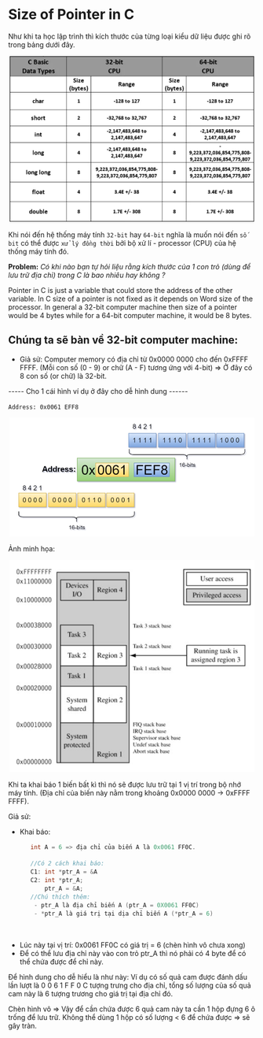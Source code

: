 # Size of Pointer in C

Như khi ta học lập trình thì kích thước của từng loại kiểu dữ liệu được ghi rõ trong bảng dưới đây.
<p align="center">
    <img src="./Images/value_structure.jpg" width="500px" alt="">
</p>

Khi nói đến hệ thống máy tính `32-bit` hay `64-bit` nghĩa là muốn nói đến `số bit` có thể được `xử lý đồng thời` bởi bộ xử lí - processor (CPU) của hệ thống máy tính đó.

**Problem:** *Có khi nào bạn tự hỏi liệu rằng kích thước của 1 con trỏ (dùng để lưu trữ địa chỉ) trong C là bao nhiêu hay không ?* 

Pointer in C is just a variable that could store the address of the other variable. In C size of a pointer is not fixed as it depends on Word size of the processor. In general a 32-bit computer machine then size of a pointer would be 4 bytes while for a 64-bit computer machine, it would be 8 bytes.

## Chúng ta sẽ bàn về 32-bit computer machine:

- Giả sử: Computer memory có địa chỉ  từ 0x0000 0000 cho đến 0xFFFF FFFF. (Mỗi con số (0 - 9) or chữ (A - F) tương ứng với 4-bit) => Ở đây có 8 con số (or chữ) là 32-bit.

----- Cho 1 cái hình ví dụ ở đây cho dễ hình dung ------

`Address: 0x0061 EFF8`
<p align="center">
    <img src="./Images/Image_1.png" width="500px" alt="">
</p>



Ảnh minh họa:
<p align="center">
    <img src="./Images/memory_image.png" width="500px" alt="">
</p>

Khi ta khai báo 1 biến bất kì thì nó sẽ được lưu trữ tại 1 vị trí trong bộ nhớ máy tính. (Địa chỉ của biến này nằm trong khoảng 0x0000 0000 -> 0xFFFF FFFF).

Giả sử: 
- Khai báo:
  ~~~cpp
     int A = 6 => địa chỉ của biến A là 0x0061 FF0C.

     //Có 2 cách khai báo:
     C1: int *ptr_A = &A
     C2: int *ptr_A;
         ptr_A = &A;
     //Chú thích thêm:
      - ptr_A là địa chỉ biến A (ptr_A = 0X0061 FF0C)
      - *ptr_A là giá trị tại dịa chỉ biến A (*ptr_A = 6)
               
     
  ~~~
- Lúc này tại vị trí: 0x0061 FF0C có giá trị = 6 (chèn hình vô chưa xong)
- Để có thể lưu địa chỉ này vào con trỏ ptr_A thì nó phải có 4 byte để có thể chứa được để chỉ này.

Để hình dung cho dễ hiểu là như này:
Ví dụ có số quả cam được đánh dấu lần lượt là 0 0 6 1 F F 0 C tượng trưng cho địa chỉ, tổng số lượng của số quả cam này là 6 tượng trương cho giá trị tại địa chỉ đó.

Chèn hình vô
=> Vậy để cần chứa được 6 quả cam này ta cần 1 hộp đựng 6 ô trống để lưu trữ. Không thể dùng 1 hộp có số lượng < 6 để chứa được => sẽ gây tràn.
